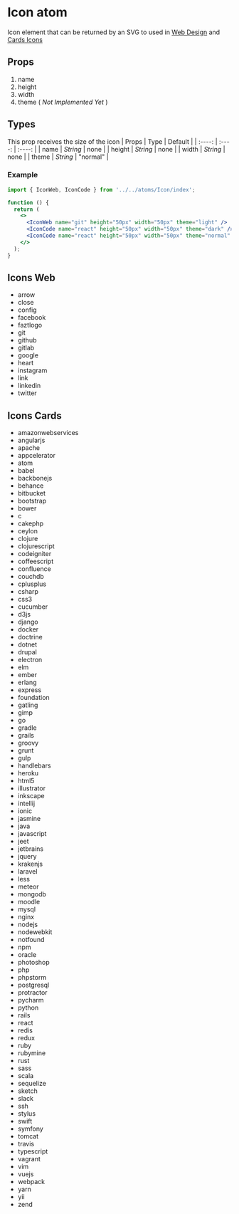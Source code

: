 # Icon atom

Icon element that can be returned by an SVG
to used in
[Web Design](#Icons-Web)
and
[Cards Icons](#Icons-Cards)

## Props

1. name
2. height
3. width
4. theme ( _Not Implemented Yet_ )

## Types

This prop receives the size of the icon
| Props | Type | Default |
| :----: | :----: | :----: |
| name | _String_ | none |
| height | _String_ | none |
| width | _String_ | none |
| theme | _String_ | "normal" |

### Example

```jsx
import { IconWeb, IconCode } from '../../atoms/Icon/index';

function () {
  return (
    <>
      <IconWeb name="git" height="50px" width="50px" theme="light" />
      <IconCode name="react" height="50px" width="50px" theme="dark" />
      <IconCode name="react" height="50px" width="50px" theme="normal" />
    </>
  );
}


```

## Icons Web

- arrow
- close
- config
- facebook
- faztlogo
- git
- github
- gitlab
- google
- heart
- instagram
- link
- linkedin
- twitter

## Icons Cards

* amazonwebservices
* angularjs
* apache
* appcelerator
* atom
* babel
* backbonejs
* behance
* bitbucket
* bootstrap
* bower
* c
* cakephp
* ceylon
* clojure
* clojurescript
* codeigniter
* coffeescript
* confluence
* couchdb
* cplusplus
* csharp
* css3
* cucumber
* d3js
* django
* docker
* doctrine
* dotnet
* drupal
* electron
* elm
* ember
* erlang
* express
* foundation
* gatling
* gimp
* go
* gradle
* grails
* groovy
* grunt
* gulp
* handlebars
* heroku
* html5
* illustrator
* inkscape
* intellij
* ionic
* jasmine
* java
* javascript
* jeet
* jetbrains
* jquery
* krakenjs
* laravel
* less
* meteor
* mongodb
* moodle
* mysql
* nginx
* nodejs
* nodewebkit
* notfound
* npm
* oracle
* photoshop
* php
* phpstorm
* postgresql
* protractor
* pycharm
* python
* rails
* react
* redis
* redux
* ruby
* rubymine
* rust
* sass
* scala
* sequelize
* sketch
* slack
* ssh
* stylus
* swift
* symfony
* tomcat
* travis
* typescript
* vagrant
* vim
* vuejs
* webpack
* yarn
* yii
* zend
